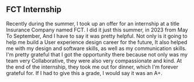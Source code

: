 <h2>
FCT Internship
</h2>

<p>
Recently during the summer, I took up an offer for an internship at a title Insurance Company named FCT. I did it just this summer, in 2023 from May To September, And I have to say it was pretty helpful. Not only is it going to help me build a User experience design career for the future, It also helped me with my design and software skills, as well as my communication skills.
I'm pretty grateful that I got the opportunity there because not only was my team very Collaborative, they were also very compassionate and kind. At the end of the internship, they took me out for dinner, which I'm forever grateful for. If I had to give this a grade, I would say it was an A+.
</p>